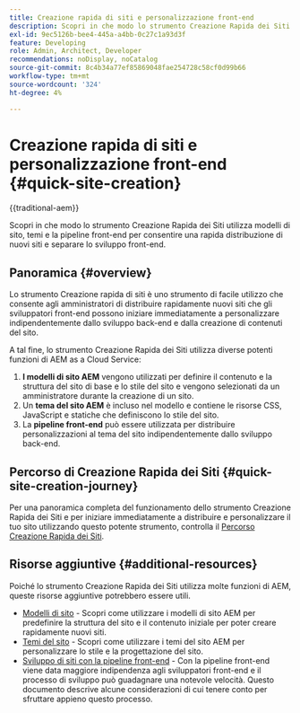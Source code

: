 ```yaml
---
title: Creazione rapida di siti e personalizzazione front-end
description: Scopri in che modo lo strumento Creazione Rapida dei Siti utilizza modelli di sito, temi e la pipeline front-end per consentire una rapida distribuzione di nuovi siti e separare lo sviluppo front-end.
exl-id: 9ec5126b-bee4-445a-a4bb-0c27c1a93d3f
feature: Developing
role: Admin, Architect, Developer
recommendations: noDisplay, noCatalog
source-git-commit: 8c4b34a77ef85869048fae254728c58cf0d99b66
workflow-type: tm+mt
source-wordcount: '324'
ht-degree: 4%

---
```



# Creazione rapida di siti e personalizzazione front-end {#quick-site-creation}

{{traditional-aem}}

Scopri in che modo lo strumento Creazione Rapida dei Siti utilizza modelli di sito, temi e la pipeline front-end per consentire una rapida distribuzione di nuovi siti e separare lo sviluppo front-end.

## Panoramica {#overview}

Lo strumento Creazione rapida di siti è uno strumento di facile utilizzo che consente agli amministratori di distribuire rapidamente nuovi siti che gli sviluppatori front-end possono iniziare immediatamente a personalizzare indipendentemente dallo sviluppo back-end e dalla creazione di contenuti del sito.

A tal fine, lo strumento Creazione Rapida dei Siti utilizza diverse potenti funzioni di AEM as a Cloud Service:

1. **I modelli di sito AEM** vengono utilizzati per definire il contenuto e la struttura del sito di base e lo stile del sito e vengono selezionati da un amministratore durante la creazione di un sito.
1. Un **tema del sito AEM** è incluso nel modello e contiene le risorse CSS, JavaScript e statiche che definiscono lo stile del sito.
1. La **pipeline front-end** può essere utilizzata per distribuire personalizzazioni al tema del sito indipendentemente dallo sviluppo back-end.

## Percorso di Creazione Rapida dei Siti {#quick-site-creation-journey}

Per una panoramica completa del funzionamento dello strumento Creazione Rapida dei Siti e per iniziare immediatamente a distribuire e personalizzare il tuo sito utilizzando questo potente strumento, controlla il [Percorso Creazione Rapida dei Siti](/help/journey-sites/quick-site/overview.md).

## Risorse aggiuntive {#additional-resources}

Poiché lo strumento Creazione Rapida dei Siti utilizza molte funzioni di AEM, queste risorse aggiuntive potrebbero essere utili.

* [Modelli di sito](/help/sites-cloud/administering/site-creation/site-templates.md) - Scopri come utilizzare i modelli di sito AEM per predefinire la struttura del sito e il contenuto iniziale per poter creare rapidamente nuovi siti.
* [Temi del sito](/help/sites-cloud/administering/site-creation/site-themes.md) - Scopri come utilizzare i temi del sito AEM per personalizzare lo stile e la progettazione del sito.
* [Sviluppo di siti con la pipeline front-end](/help/implementing/developing/introduction/developing-with-front-end-pipelines.md) - Con la pipeline front-end viene data maggiore indipendenza agli sviluppatori front-end e il processo di sviluppo può guadagnare una notevole velocità. Questo documento descrive alcune considerazioni di cui tenere conto per sfruttare appieno questo processo.
